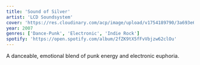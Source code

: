 ```yaml
---
title: 'Sound of Silver'
artist: 'LCD Soundsystem'
cover: 'https://res.cloudinary.com/acp/image/upload/v1754189790/3a693e65-42f8-4439-94fb-07a5bfd96fdf.png'
year: 2007
genres: ['Dance-Punk', 'Electronic', 'Indie Rock']
spotify: 'https://open.spotify.com/album/2fZK9tX5fFvVbjzw62clOu'
---
```


A danceable, emotional blend of punk energy and electronic euphoria.
